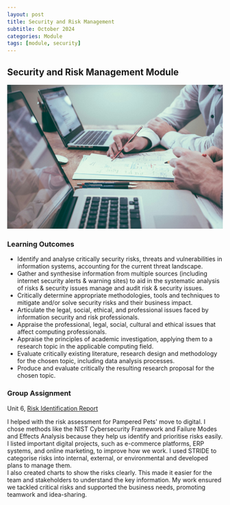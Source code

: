 ```yaml
---
layout: post
title: Security and Risk Management 
subtitle: October 2024
categories: Module
tags: [module, security]
---
```


## Security and Risk Management Module
![business image](/assets/images/banners/scott-graham-5fNmWej4tAA-unsplash.jpg)

### Learning Outcomes

<ul>
  <li>Identify and analyse critically security risks, threats and vulnerabilities in information systems, accounting for the current threat landscape.</li>
  <li>Gather and synthesise information from multiple sources (including internet security alerts & warning sites) to aid in the systematic analysis of risks & security issues manage and audit risk & security issues.</li>
  <li>Critically determine appropriate methodologies, tools and techniques to mitigate and/or solve security risks and their business impact.</li>
  <li>Articulate the legal, social, ethical, and professional issues faced by information security and risk professionals.
</li>
  <li>Appraise the professional, legal, social, cultural and ethical issues that affect computing professionals.</li>
  <li>Appraise the principles of academic investigation, applying them to a research topic in the applicable computing field.</li>
  <li>Evaluate critically existing literature, research design and methodology for the chosen topic, including data analysis processes.</li>
  <li>Produce and evaluate critically the resulting research proposal for the chosen topic.</li>
</ul>

### Group Assignment

<p> Unit 6, <a href="https://github.com/diogoneno/diogoneno.github.io/blob/main/assets/SecurityandRiskManagement/Assignments/Development%20Team%20Project%20Group%20D.pdf" title="Risk Identification Report">Risk Identification Report</a></p>

<p>I helped with the risk assessment for Pampered Pets' move to digital. I chose methods like the NIST Cybersecurity Framework and Failure Modes and Effects Analysis because they help us identify and prioritise risks easily.
<br>
I listed important digital projects, such as e-commerce platforms, ERP systems, and online marketing, to improve how we work. I used STRIDE to categorise risks into internal, external, or environmental and developed plans to manage them.
<br>
I also created charts to show the risks clearly. This made it easier for the team and stakeholders to understand the key information. My work ensured we tackled critical risks and supported the business needs, promoting teamwork and idea-sharing.</p>



